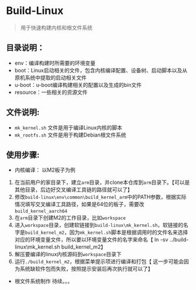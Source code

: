# Build-Linux
> 用于快速构建内核和根文件系统

## 目录说明：
- env：编译构建时所需要的环境变量
- boot：Linux启动相关的文件，包含内核编译配置、设备树、启动脚本以及从原机系统中提取的启动相关文件
- u-boot：u-boot编译构建相关的配置以及生成的bin文件
- resource：一些相关的资源文件

## 文件说明:
- `mk_kernel.sh` 文件是用于编译Linux内核的脚本
- `mk_rootfs.sh` 文件是用于构建Debian根文件系统

## 使用步骤:
- 内核编译：
以M2板子为例
1. 在当前用户的家目录下，建立`arm`目录，并clone本仓库到`arm`目录下。【可以是其他目录，后边好交叉编译工具链的路径就可以了】
2. 修改`build-linux\env\common\build_kernel_arm`中的PATH参数，根据实际情况填写交叉编译工具路径，如果是64位的板子，需要改`build_kernel_aarch64`
3. 在`arm`目录下创建M2的工作目录，比如`workspace`
4. 进入`workspace`目录，创建软链接到`build-linux\mk_kernel.sh`，软链接的名字是`build_kernel_m2`，因为`mk_kernel.sh`脚本是根据调用时的文件名来选择对应的环境变量文件，所以要以环境变量文件的名字来命名【 ln -sv ../build-linux\mk_kernel.sh build_kernel_m2】
5. 解压要编译的linux内核源码到`workspace`目录下
6. 运行`./build_kernel_m2`，根据菜单提示项进行编译和打包【 这一步可能会因为系统缺软件包而失败，按照提示安装后再次执行就可以了】

- 根文件系统制作
待续。。。
